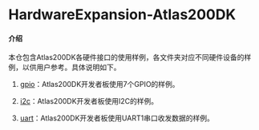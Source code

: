 # HardwareExpansion-Atlas200DK

#### 介绍
本仓包含Atlas200DK各硬件接口的使用样例，各文件夹对应不同硬件设备的样例，以供用户参考。具体说明如下。

1. [gpio](https://github.com/Huawei-Ascend/samples/blob/master/hardware-peripheral%20/for_atlas200dk_1.7x.0.0_c++/gpio/README.md)：Atlas200DK开发者板使用7个GPIO的样例。

2. [i2c](https://github.com/Huawei-Ascend/samples/blob/master/hardware-peripheral%20/for_atlas200dk_1.7x.0.0_c++/i2c/README.md)：Atlas200DK开发者板使用I2C的样例。

4. [uart](https://github.com/Huawei-Ascend/samples/blob/master/hardware-peripheral%20/for_atlas200dk_1.7x.0.0_c++/uart/README.md)：Atlas200DK开发者板使用UART1串口收发数据的样例。


